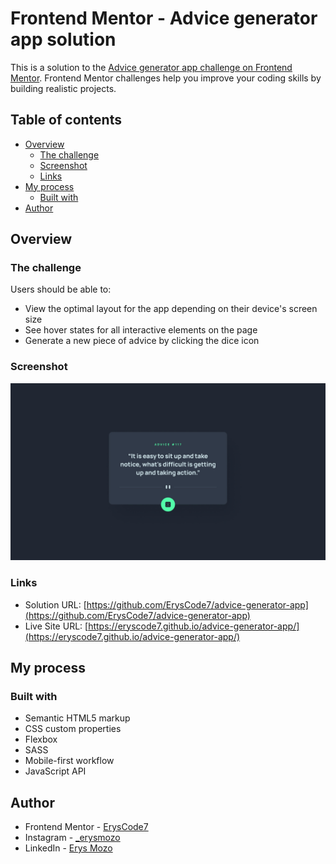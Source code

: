 # Frontend Mentor - Advice generator app solution

This is a solution to the [Advice generator app challenge on Frontend Mentor](https://www.frontendmentor.io/challenges/advice-generator-app-QdUG-13db). Frontend Mentor challenges help you improve your coding skills by building realistic projects.

## Table of contents

- [Overview](#overview)
  - [The challenge](#the-challenge)
  - [Screenshot](#screenshot)
  - [Links](#links)
- [My process](#my-process)
  - [Built with](#built-with)
- [Author](#author)

## Overview

### The challenge

Users should be able to:

- View the optimal layout for the app depending on their device's screen size
- See hover states for all interactive elements on the page
- Generate a new piece of advice by clicking the dice icon

### Screenshot

![](design/desktop-design.jpg)

### Links

- Solution URL: [https://github.com/ErysCode7/advice-generator-app](https://github.com/ErysCode7/advice-generator-app)
- Live Site URL: [https://eryscode7.github.io/advice-generator-app/](https://eryscode7.github.io/advice-generator-app/)

## My process

### Built with

- Semantic HTML5 markup
- CSS custom properties
- Flexbox
- SASS 
- Mobile-first workflow
- JavaScript API

## Author

- Frontend Mentor - [ErysCode7](https://www.frontendmentor.io/profile/ErysCode7)
- Instagram - [_erysmozo](https://www.instagram.com/_erysmozo/)
- LinkedIn - [Erys Mozo](https://www.linkedin.com/in/erys-mozo-280190230/)

